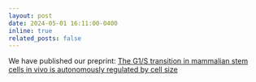 ```yaml
---
layout: post
date: 2024-05-01 16:11:00-0400
inline: true
related_posts: false
---
```


We have published our preprint: <a href="https://www.biorxiv.org/content/10.1101/2024.04.09.588781v1.abstract">The G1/S transition in mammalian stem cells in vivo is autonomously regulated by cell size</a>
